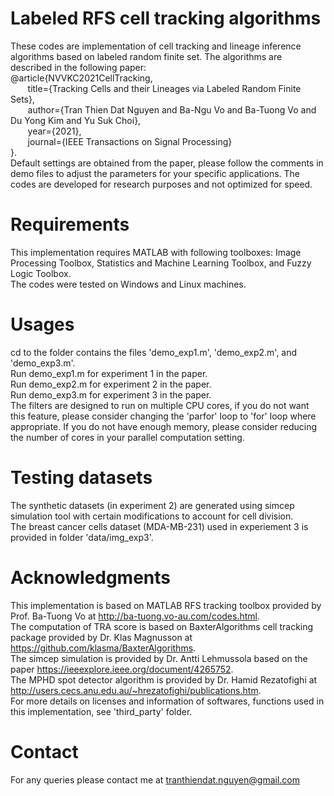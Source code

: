 # Labeled RFS cell tracking algorithms
These codes are implementation of cell tracking and lineage inference algorithms based on labeled random finite set. The algorithms are described in the following paper:\
@article{NVVKC2021CellTracking, \
     &nbsp;&nbsp;&nbsp;&nbsp;&nbsp;&nbsp; title={Tracking Cells and their Lineages via Labeled Random Finite Sets},\
     &nbsp;&nbsp;&nbsp;&nbsp;&nbsp;&nbsp; author={Tran Thien Dat Nguyen and Ba-Ngu Vo and Ba-Tuong Vo and Du Yong Kim and Yu Suk Choi},\
     &nbsp;&nbsp;&nbsp;&nbsp;&nbsp;&nbsp; year={2021},\
     &nbsp;&nbsp;&nbsp;&nbsp;&nbsp;&nbsp; journal={IEEE Transactions on Signal Processing}\
}. \
Default settings are obtained from the paper, please follow the comments in demo files to adjust the parameters for your specific applications. The codes are developed for research purposes and not optimized for speed.
# Requirements
This implementation requires MATLAB with following toolboxes: Image Processing Toolbox, Statistics and Machine Learning Toolbox, and Fuzzy Logic Toolbox. \
The codes were tested on Windows and Linux machines.
# Usages
cd to the folder contains the files 'demo_exp1.m', 'demo_exp2.m', and 'demo_exp3.m'. \
Run demo_exp1.m for experiment 1 in the paper.\
Run demo_exp2.m for experiment 2 in the paper.\
Run demo_exp3.m for experiment 3 in the paper.\
The filters are designed to run on multiple CPU cores, if you do not want this feature, please consider changing the 'parfor' loop to 'for' loop where appropriate. If you do not have enough memory, please consider reducing the number of cores in your parallel computation setting.
# Testing datasets
The synthetic datasets (in experiment 2) are generated using simcep simulation tool with certain modifications to account for cell division. \
The breast cancer cells dataset (MDA-MB-231) used in experiement 3 is provided in folder 'data/img_exp3'.
# Acknowledgments
This implementation is based on MATLAB RFS tracking toolbox provided by Prof. Ba-Tuong Vo at http://ba-tuong.vo-au.com/codes.html. \
The computation of TRA score is based on BaxterAlgorithms cell tracking package provided by Dr. Klas Magnusson at https://github.com/klasma/BaxterAlgorithms. \
The simcep simulation is provided by Dr. Antti Lehmussola based on the paper https://ieeexplore.ieee.org/document/4265752. \
The MPHD spot detector algorithm is provided by Dr. Hamid Rezatofighi at http://users.cecs.anu.edu.au/~hrezatofighi/publications.htm. \
For more details on licenses and information of softwares, functions used in this implementation, see 'third_party' folder.
# Contact
For any queries please contact me at tranthiendat.nguyen@gmail.com
